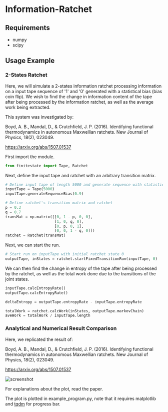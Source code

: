 # Information-Ratchet

## Requirements

+ numpy
+ scipy

## Usage Example

### 2-States Ratchet

Here, we will simulate a 2-states information ratchet processing information on a input tape sequence of '1' and '0' generated with a statistical bias (bias coin flip). We wish to find the change in information content of the tape after being processed by the information ratchet, as well as the average work being extracted.

This system was investigated by:

Boyd, A. B., Mandal, D., & Crutchfield, J. P. (2016). Identifying functional thermodynamics in autonomous Maxwellian ratchets. New Journal of Physics, 18(2), 023049.

https://arxiv.org/abs/1507.01537

First import the module.
```python
from finitestate import Tape, Ratchet
```

Next, define the input tape and ratchet with an arbitrary transition matrix.
```python
# Define input tape of length 5000 and generate sequence with statistical bias
inputTape = Tape(5000)
inputTape.generateSequenceBias(0.9)

# Define ratchet's transition matrix and ratchet
p = 0.3
q = 0.7
transMat = np.matrix([[0, 1 - p, 0, 0],
                      [1, 0, q, 0],
                      [0, p, 0, 1],
                      [0, 0, 1 - q, 0]])
ratchet = Ratchet(transMat)
```

Next, we can start the run.
```python
# Start run on inputTape with initial ratchet state 0
outputTape, inStates = ratchet.startFixedTransitionRun(inputTape, 0)
```

We can then find the change in entropy of the tape after being processed by the ratchet, as well as the total work done due to the transitions of the joint states.
```python
inputTape.calcEntropyRate()
outputTape.calcEntropyRate()

deltaEntropy = outputTape.entropyRate - inputTape.entropyRate

totalWork = ratchet.calcWork(inStates, outputTape.markovChain)
aveWork = totalWork / inputTape.length
```

### Analytical and Numerical Result Comparison

Here, we replicated the result of:

Boyd, A. B., Mandal, D., & Crutchfield, J. P. (2016). Identifying functional thermodynamics in autonomous Maxwellian ratchets. New Journal of Physics, 18(2), 023049.

https://arxiv.org/abs/1507.01537

![screenshot](https://github.com/SataJW/Information-Ratchet/blob/master/images/spectrumcompare.png)

For explanations about the plot, read the paper.

The plot is plotted in example_program.py, note that it requires matplotlib and [tqdm](https://github.com/tqdm/tqdm) for progress bar.
